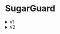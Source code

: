 # SugarGuard


<details>
  <summary>V1</summary>
  
[HERE](https://github.com/Leaked0/SugarGuard/tree/main/ProbablyRealOne)

## Features

- Control Flow
- Import Protection
- Local To Field
- Renamer
- Virtualization

</details>

<details>
  <summary>V2</summary>
  
[HERE](https://github.com/Leaked0/SugarGuard/tree/main/V2)

## Features

- Constants Protection
- Control Flow
- Mutations
- Ref Proxy
- Anti Debug
- Anti Dump
- Call Convertion
- Fake Attributes
- Invalid Opcodes
- Method Hider
- Renamer
  
## GUI Screenshot
![](https://i.imgur.com/ecxddDy.png)
</details>

